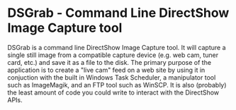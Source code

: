 # DSGrab - Command Line DirectShow Image Capture tool

DSGrab is a command line DirectShow Image Capture tool. It will capture a single
still image from a compatible capture device (e.g. web cam, tuner card, etc.) and
save it as a file to the disk. The primary purpose of the application is to create
a "live cam" feed on a web site by using it in conjuction with the built in Windows
Task Scheduler, a manipulator tool such as ImageMagik, and an FTP tool such as 
WinSCP. It is also (probably) the least amount of code you could write to interact
with the DirectShow APIs.
